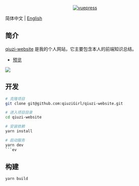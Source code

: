<p align="center">
  <a href="https://github.com/vuejs/vuepress">
    <img src="https://img.shields.io/badge/vuepress-1.4.0-brightgreen.svg" alt="vuepress" >
  </a>
</p>

简体中文 | [English](./README.md)

## 简介

[qiuzi-website](https://github.com/qiuziGirl/qiuzi-website) 是我的个人网站，它主要包含本人的前端知识总结。

- [预览](https://www.qiuzi.fun/)

![](http://qiuzi-blog.oss-cn-shenzhen.aliyuncs.com/site-preview.png)

## 开发

```bash
# 克隆项目 
git clone git@github.com:qiuziGirl/qiuzi-website.git

# 进入项目目录
cd qiuzi-website

# 安装依赖
yarn install

# 启动服务
yarn dev
```ev
```

## 构建

```bash
yarn build
```